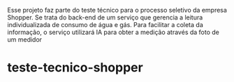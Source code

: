 Esse projeto faz parte do teste técnico para o processo seletivo da empresa Shopper. Se trata do back-end de um serviço que gerencia a leitura individualizada de consumo de água e gás. Para facilitar a coleta da informação, o serviço utilizará IA para obter a medição através da foto de um medidor

# teste-tecnico-shopper
